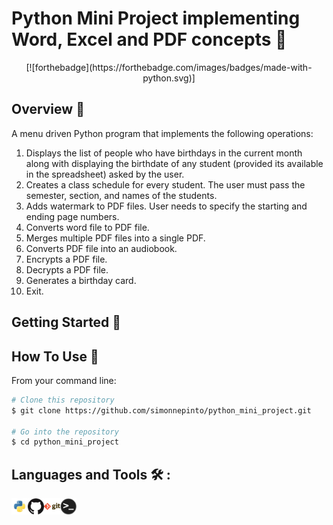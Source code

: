 # Python Mini Project implementing Word, Excel and PDF concepts :page_with_curl:


<div align="center">
[![forthebadge](https://forthebadge.com/images/badges/made-with-python.svg)]
<br />
</div>

## Overview :memo:

A menu driven Python program that implements the following operations:

1)  Displays the list of people who have birthdays in the current month along with displaying the birthdate of any student (provided its available in the spreadsheet) asked       by the user.
2)  Creates a class schedule for every student. The user must pass the semester, section, and names of the students.
3)  Adds watermark to PDF files. User needs to specify the starting and ending page numbers.
4)  Converts word file to PDF file.
5)  Merges multiple PDF files into a single PDF.
6)  Converts PDF file into an audiobook.
7)  Encrypts a PDF file.
8)  Decrypts a PDF file.
9)  Generates a birthday card.
10) Exit.


## Getting Started 🚀

## How To Use 🔧

From your command line:

```bash
# Clone this repository
$ git clone https://github.com/simonnepinto/python_mini_project.git

# Go into the repository
$ cd python_mini_project
```

## Languages and Tools 🛠️ :

[<img align="left" alt="Python" width="26px" src="https://raw.githubusercontent.com/github/explore/80688e429a7d4ef2fca1e82350fe8e3517d3494d/topics/python/python.png"/>](#)
[<img align="left" alt="GitHub" width="26px" src="https://raw.githubusercontent.com/github/explore/78df643247d429f6cc873026c0622819ad797942/topics/github/github.png" />](#)
[<img align="left" alt="Git" width="26px" src="https://raw.githubusercontent.com/github/explore/80688e429a7d4ef2fca1e82350fe8e3517d3494d/topics/git/git.png" />](#)
[<img align="left" alt="Terminal" width="26px" src="https://raw.githubusercontent.com/github/explore/80688e429a7d4ef2fca1e82350fe8e3517d3494d/topics/terminal/terminal.png" />](#)
<br><br>






